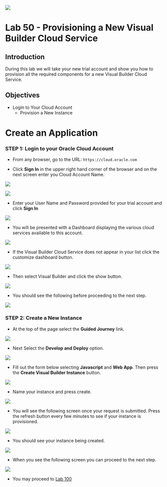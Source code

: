 ![](images/Picture-Title.png)

# Lab 50 - Provisioning a New Visual Builder Cloud Service

## Introduction

During this lab we will take your new trial account and show you how to provision all the required components for a new   Visual Builder Cloud Service.

## Objectives

- Login to Your Cloud Account
  - Provision a New Instance

# Create an Application

### **STEP 1**: Login to your Oracle Cloud Account

- From any browser, go to the URL:
  `https://cloud.oracle.com`

- Click **Sign In** in the upper right hand corner of the browser and on the next screen enter you Cloud Account Name.

![](images/100/signIn.png)

![](images/100/signIn2.png)

- Enter your User Name and Password provided for your trial account and click **Sign In**

![](images/100/idcs_login.png)


- You will be presented with a Dashboard displaying the various cloud services available to this account.

![](images/100/cloud_dash.png)

- If the Visual Builder Cloud Service does not appear in your list click the customize dashboard button.

![](images/100/custom_dash.png)

- Then select Visual Builder and click the show button.

![](images/100/show_dash_vb.png)

- You should see the following before proceeding to the next step.

![](images/100/LabGuide100-80c36c4c.png)

### **STEP 2**: Create a New Instance

- At the top of the page select the **Guided Journey** link.

![](images/100/LabGuide100-f0dbfc52.png)

- Next Select the **Develop and Deploy** option.

![](images/100/LabGuide100-cb88530c.png)

- Fill out the form below selecting **Javascript** and **Web App**. Then press the **Create Visual Builder Instance** button.

![](images/100/LabGuide100-6fa626cd.png)

- Name your instance and press create.

![](images/100/LabGuide100-a793d2af.png)

- You will see the following screen once your request is submitted. Press the refresh button every few minutes to see if your instance is provisioned.

![](images/100/LabGuide100-fcc49616.png)

- You should see your instance being created.

![](images/100/LabGuide100-8ef678e1.png)

- When you see the following screen you can proceed to the next step.

![](images/100/LabGuide100-9f6f488d.png)

- You may proceed to [Lab 100](LabGuide100.md)
